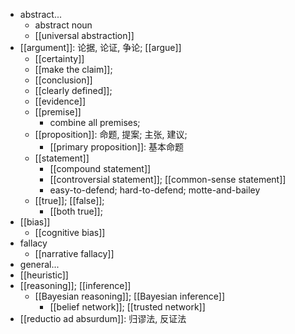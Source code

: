 - abstract...
    - abstract noun
    - [[universal abstraction]]
- [[argument]]: 论据, 论证, 争论; [[argue]]
    - [[certainty]]
    - [[make the claim]];
    - [[conclusion]]
    - [[clearly defined]];
    - [[evidence]]
    - [[premise]]
        - combine all premises;
    - [[proposition]]: 命题, 提案; 主张, 建议;
        - [[primary proposition]]: 基本命题
    - [[statement]]
        - [[compound statement]]
        - [[controversial statement]]; [[common-sense statement]]
        - easy-to-defend; hard-to-defend; motte-and-bailey
    - [[true]]; [[false]];
        - [[both true]];
- [[bias]]
    - [[cognitive bias]]
- fallacy
    - [[narrative fallacy]]
- general...
- [[heuristic]]
- [[reasoning]]; [[inference]]
    - [[Bayesian reasoning]]; [[Bayesian inference]]
        - [[belief network]]; [[trusted network]]
- [[reductio ad absurdum]]: 归谬法, 反证法
